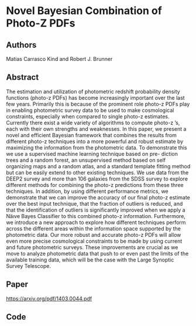 # Novel Bayesian Combination of Photo-Z PDFs

## Authors

Matias Carrasco Kind and Robert J. Brunner

## Abstract
The estimation and utilization of photometric redshift probability density functions (photo-z PDFs) has become increasingly important over the last few years. Primarily this is because of the prominent role photo-z PDFs play in enabling photometric survey data to be used to make cosmological constraints, especially when compared to single photo-z estimates. Currently there exist a wide variety of algorithms to compute photo-z ’s, each with their own strengths and weaknesses. In this paper, we present a novel and efficient Bayesian framework that combines the results from different photo-z techniques into a more powerful and robust estimate by maximizing the information from the photometric data. To demonstrate this we use a supervised machine learning technique based on pre- diction trees and a random forest, an unsupervised method based on self organizing maps and a random atlas, and a standard template fitting method but can be easily extend to other existing techniques. We use data from the DEEP2 survey and more than 106 galaxies from the SDSS survey to explore different methods for combining the photo-z predictions from these three techniques. In addition, by using different performance metrics, we demonstrate that we can improve the accuracy of our final photo-z estimate over the best input technique, that the fraction of outliers is reduced, and that the identification of outliers is significantly improved when we apply a Näıve Bayes Classifier to this combined photo-z information. Furthermore, we introduce a new approach to explore how different techniques perform across the different areas within the information space supported by the photometric data. Our more robust and accurate photo-z PDFs will allow even more precise cosmological constraints to be made by using current and future photometric surveys. These improvements are crucial as we move to analyze photometric data that push to or even past the limits of the available training data, which will be the case with the Large Synoptic Survey Telescope.

## Paper
https://arxiv.org/pdf/1403.0044.pdf

## Code
